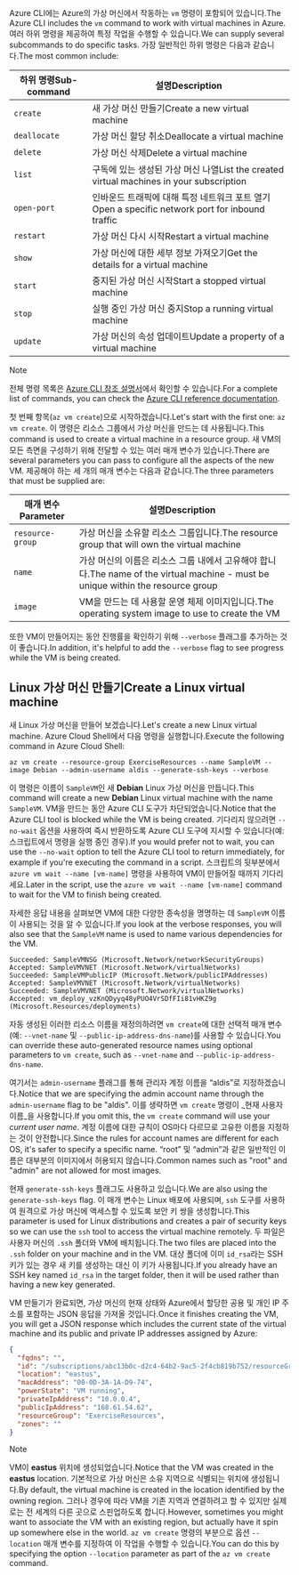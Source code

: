 <span data-ttu-id="bbaa6-101">Azure CLI에는 Azure의 가상 머신에서 작동하는 `vm` 명령이 포함되어 있습니다.</span><span class="sxs-lookup"><span data-stu-id="bbaa6-101">The Azure CLI includes the `vm` command to work with virtual machines in Azure.</span></span> <span data-ttu-id="bbaa6-102">여러 하위 명령을 제공하여 특정 작업을 수행할 수 있습니다.</span><span class="sxs-lookup"><span data-stu-id="bbaa6-102">We can supply several subcommands to do specific tasks.</span></span> <span data-ttu-id="bbaa6-103">가장 일반적인 하위 명령은 다음과 같습니다.</span><span class="sxs-lookup"><span data-stu-id="bbaa6-103">The most common include:</span></span>

| <span data-ttu-id="bbaa6-104">하위 명령</span><span class="sxs-lookup"><span data-stu-id="bbaa6-104">Sub-command</span></span> | <span data-ttu-id="bbaa6-105">설명</span><span class="sxs-lookup"><span data-stu-id="bbaa6-105">Description</span></span> |
|-------------|-------------|
| `create`    | <span data-ttu-id="bbaa6-106">새 가상 머신 만들기</span><span class="sxs-lookup"><span data-stu-id="bbaa6-106">Create a new virtual machine</span></span> |
| `deallocate` | <span data-ttu-id="bbaa6-107">가상 머신 할당 취소</span><span class="sxs-lookup"><span data-stu-id="bbaa6-107">Deallocate a virtual machine</span></span> |
| `delete` | <span data-ttu-id="bbaa6-108">가상 머신 삭제</span><span class="sxs-lookup"><span data-stu-id="bbaa6-108">Delete a virtual machine</span></span> |
| `list` | <span data-ttu-id="bbaa6-109">구독에 있는 생성된 가상 머신 나열</span><span class="sxs-lookup"><span data-stu-id="bbaa6-109">List the created virtual machines in your subscription</span></span> |
| `open-port` | <span data-ttu-id="bbaa6-110">인바운드 트래픽에 대해 특정 네트워크 포트 열기</span><span class="sxs-lookup"><span data-stu-id="bbaa6-110">Open a specific network port for inbound traffic</span></span> |
| `restart` | <span data-ttu-id="bbaa6-111">가상 머신 다시 시작</span><span class="sxs-lookup"><span data-stu-id="bbaa6-111">Restart a virtual machine</span></span> |
| `show` | <span data-ttu-id="bbaa6-112">가상 머신에 대한 세부 정보 가져오기</span><span class="sxs-lookup"><span data-stu-id="bbaa6-112">Get the details for a virtual machine</span></span> |
| `start` | <span data-ttu-id="bbaa6-113">중지된 가상 머신 시작</span><span class="sxs-lookup"><span data-stu-id="bbaa6-113">Start a stopped virtual machine</span></span> |
| `stop` | <span data-ttu-id="bbaa6-114">실행 중인 가상 머신 중지</span><span class="sxs-lookup"><span data-stu-id="bbaa6-114">Stop a running virtual machine</span></span> |
| `update` | <span data-ttu-id="bbaa6-115">가상 머신의 속성 업데이트</span><span class="sxs-lookup"><span data-stu-id="bbaa6-115">Update a property of a virtual machine</span></span> |

> [!NOTE]
> <span data-ttu-id="bbaa6-116">전체 명령 목록은 [Azure CLI 참조 설명서](https://docs.microsoft.com/cli/azure/reference-index?view=azure-cli-latest)에서 확인할 수 있습니다.</span><span class="sxs-lookup"><span data-stu-id="bbaa6-116">For a complete list of commands, you can check the [Azure CLI reference documentation](https://docs.microsoft.com/cli/azure/reference-index?view=azure-cli-latest).</span></span>

<span data-ttu-id="bbaa6-117">첫 번째 항목(`az vm create`)으로 시작하겠습니다.</span><span class="sxs-lookup"><span data-stu-id="bbaa6-117">Let's start with the first one: `az vm create`.</span></span> <span data-ttu-id="bbaa6-118">이 명령은 리소스 그룹에서 가상 머신을 만드는 데 사용됩니다.</span><span class="sxs-lookup"><span data-stu-id="bbaa6-118">This command is used to create a virtual machine in a resource group.</span></span> <span data-ttu-id="bbaa6-119">새 VM의 모든 측면을 구성하기 위해 전달할 수 있는 여러 매개 변수가 있습니다.</span><span class="sxs-lookup"><span data-stu-id="bbaa6-119">There are several parameters you can pass to configure all the aspects of the new VM.</span></span> <span data-ttu-id="bbaa6-120">제공해야 하는 세 개의 매개 변수는 다음과 같습니다.</span><span class="sxs-lookup"><span data-stu-id="bbaa6-120">The three parameters that must be supplied are:</span></span>

| <span data-ttu-id="bbaa6-121">매개 변수</span><span class="sxs-lookup"><span data-stu-id="bbaa6-121">Parameter</span></span> | <span data-ttu-id="bbaa6-122">설명</span><span class="sxs-lookup"><span data-stu-id="bbaa6-122">Description</span></span> |
|-----------|-------------|
| `resource-group` | <span data-ttu-id="bbaa6-123">가상 머신을 소유할 리소스 그룹입니다.</span><span class="sxs-lookup"><span data-stu-id="bbaa6-123">The resource group that will own the virtual machine</span></span> |
| `name` | <span data-ttu-id="bbaa6-124">가상 머신의 이름은 리소스 그룹 내에서 고유해야 합니다.</span><span class="sxs-lookup"><span data-stu-id="bbaa6-124">The name of the virtual machine - must be unique within the resource group</span></span> |
| `image` | <span data-ttu-id="bbaa6-125">VM을 만드는 데 사용할 운영 체제 이미지입니다.</span><span class="sxs-lookup"><span data-stu-id="bbaa6-125">The operating system image to use to create the VM</span></span> |

<span data-ttu-id="bbaa6-126">또한 VM이 만들어지는 동안 진행률을 확인하기 위해 `--verbose` 플래그를 추가하는 것이 좋습니다.</span><span class="sxs-lookup"><span data-stu-id="bbaa6-126">In addition, it's helpful to add the `--verbose` flag to see progress while the VM is being created.</span></span> 

## <a name="create-a-linux-virtual-machine"></a><span data-ttu-id="bbaa6-127">Linux 가상 머신 만들기</span><span class="sxs-lookup"><span data-stu-id="bbaa6-127">Create a Linux virtual machine</span></span>

<span data-ttu-id="bbaa6-128">새 Linux 가상 머신을 만들어 보겠습니다.</span><span class="sxs-lookup"><span data-stu-id="bbaa6-128">Let's create a new Linux virtual machine.</span></span> <span data-ttu-id="bbaa6-129">Azure Cloud Shell에서 다음 명령을 실행합니다.</span><span class="sxs-lookup"><span data-stu-id="bbaa6-129">Execute the following command in Azure Cloud Shell:</span></span>

```azurecli
az vm create --resource-group ExerciseResources --name SampleVM --image Debian --admin-username aldis --generate-ssh-keys --verbose 
```

<span data-ttu-id="bbaa6-130">이 명령은 이름이 `SampleVM`인 새 **Debian** Linux 가상 머신을 만듭니다.</span><span class="sxs-lookup"><span data-stu-id="bbaa6-130">This command will create a new **Debian** Linux virtual machine with the name `SampleVM`.</span></span> <span data-ttu-id="bbaa6-131">VM을 만드는 동안 Azure CLI 도구가 차단되었습니다.</span><span class="sxs-lookup"><span data-stu-id="bbaa6-131">Notice that the Azure CLI tool is blocked while the VM is being created.</span></span> <span data-ttu-id="bbaa6-132">기다리지 않으려면 `--no-wait` 옵션을 사용하여 즉시 반환하도록 Azure CLI 도구에 지시할 수 있습니다(예: 스크립트에서 명령을 실행 중인 경우).</span><span class="sxs-lookup"><span data-stu-id="bbaa6-132">If you would prefer not to wait, you can use the `--no-wait` option to tell the Azure CLI tool to return immediately, for example if you're executing the command in a script.</span></span> <span data-ttu-id="bbaa6-133">스크립트의 뒷부분에서 `azure vm wait --name [vm-name]` 명령을 사용하여 VM이 만들어질 때까지 기다리세요.</span><span class="sxs-lookup"><span data-stu-id="bbaa6-133">Later in the script, use the `azure vm wait --name [vm-name]` command to wait for the VM to finish being created.</span></span>

<span data-ttu-id="bbaa6-134">자세한 응답 내용을 살펴보면 VM에 대한 다양한 종속성을 명명하는 데 `SampleVM` 이름이 사용되는 것을 알 수 있습니다.</span><span class="sxs-lookup"><span data-stu-id="bbaa6-134">If you look at the verbose responses, you will also see that the `SampleVM` name is used to name various dependencies for the VM.</span></span>

```
Succeeded: SampleVMNSG (Microsoft.Network/networkSecurityGroups)
Accepted: SampleVMVNET (Microsoft.Network/virtualNetworks)
Succeeded: SampleVMPublicIP (Microsoft.Network/publicIPAddresses)
Accepted: SampleVMVNET (Microsoft.Network/virtualNetworks)
Succeeded: SampleVMVNET (Microsoft.Network/virtualNetworks)
Accepted: vm_deploy_vzKnQDyyq48yPUO4VrSDfFIi81vHKZ9g (Microsoft.Resources/deployments)
```

<span data-ttu-id="bbaa6-135">자동 생성된 이러한 리소스 이름을 재정의하려면 `vm create`에 대한 선택적 매개 변수(예: `--vnet-name` 및 `--public-ip-address-dns-name`)를 사용할 수 있습니다.</span><span class="sxs-lookup"><span data-stu-id="bbaa6-135">You can override these auto-generated resource names using optional parameters to `vm create`, such as `--vnet-name` and `--public-ip-address-dns-name`.</span></span>

<span data-ttu-id="bbaa6-136">여기서는 `admin-username` 플래그를 통해 관리자 계정 이름을 “aldis”로 지정하겠습니다.</span><span class="sxs-lookup"><span data-stu-id="bbaa6-136">Notice that we are specifying the admin account name through the `admin-username` flag to be "aldis".</span></span> <span data-ttu-id="bbaa6-137">이를 생략하면 `vm create` 명령이 _현재 사용자 이름_을 사용합니다.</span><span class="sxs-lookup"><span data-stu-id="bbaa6-137">If you omit this, the `vm create` command will use your _current user name_.</span></span> <span data-ttu-id="bbaa6-138">계정 이름에 대한 규칙이 OS마다 다르므로 고유한 이름을 지정하는 것이 안전합니다.</span><span class="sxs-lookup"><span data-stu-id="bbaa6-138">Since the rules for account names are different for each OS, it's safer to specify a specific name.</span></span> <span data-ttu-id="bbaa6-139">“root” 및 “admin”과 같은 일반적인 이름은 대부분의 이미지에서 허용되지 않습니다.</span><span class="sxs-lookup"><span data-stu-id="bbaa6-139">Common names such as "root" and "admin" are not allowed for most images.</span></span>

<span data-ttu-id="bbaa6-140">현재 `generate-ssh-keys` 플래그도 사용하고 있습니다.</span><span class="sxs-lookup"><span data-stu-id="bbaa6-140">We are also using the `generate-ssh-keys` flag.</span></span> <span data-ttu-id="bbaa6-141">이 매개 변수는 Linux 배포에 사용되며, `ssh` 도구를 사용하여 원격으로 가상 머신에 액세스할 수 있도록 보안 키 쌍을 생성합니다.</span><span class="sxs-lookup"><span data-stu-id="bbaa6-141">This parameter is used for Linux distributions and creates a pair of security keys so we can use the `ssh` tool to access the virtual machine remotely.</span></span> <span data-ttu-id="bbaa6-142">두 파일은 사용자 머신의 `.ssh` 폴더와 VM에 배치됩니다.</span><span class="sxs-lookup"><span data-stu-id="bbaa6-142">The two files are placed into the `.ssh` folder on your machine and in the VM.</span></span> <span data-ttu-id="bbaa6-143">대상 폴더에 이미 `id_rsa`라는 SSH 키가 있는 경우 새 키를 생성하는 대신 이 키가 사용됩니다.</span><span class="sxs-lookup"><span data-stu-id="bbaa6-143">If you already have an SSH key named `id_rsa` in the target folder, then it will be used rather than having a new key generated.</span></span>

<span data-ttu-id="bbaa6-144">VM 만들기가 완료되면, 가상 머신의 현재 상태와 Azure에서 할당한 공용 및 개인 IP 주소를 포함하는 JSON 응답을 가져올 것입니다.</span><span class="sxs-lookup"><span data-stu-id="bbaa6-144">Once it finishes creating the VM, you will get a JSON response which includes the current state of the virtual machine and its public and private IP addresses assigned by Azure:</span></span>

```json
{
  "fqdns": "",
  "id": "/subscriptions/abc13b0c-d2c4-64b2-9ac5-2f4cb819b752/resourceGroups/ExerciseResources/providers/Microsoft.Compute/virtualMachines/SampleVM",
  "location": "eastus",
  "macAddress": "00-0D-3A-1A-D9-74",
  "powerState": "VM running",
  "privateIpAddress": "10.0.0.4",
  "publicIpAddress": "168.61.54.62",
  "resourceGroup": "ExerciseResources",
  "zones": ""
}
```

> [!NOTE]
> <span data-ttu-id="bbaa6-145">VM이 **eastus** 위치에 생성되었습니다.</span><span class="sxs-lookup"><span data-stu-id="bbaa6-145">Notice that the VM was created in the **eastus** location.</span></span> <span data-ttu-id="bbaa6-146">기본적으로 가상 머신은 소유 지역으로 식별되는 위치에 생성됩니다.</span><span class="sxs-lookup"><span data-stu-id="bbaa6-146">By default, the virtual machine is created in the location identified by the owning region.</span></span> <span data-ttu-id="bbaa6-147">그러나 경우에 따라 VM을 기존 지역과 연결하려고 할 수 있지만 실제로는 전 세계의 다른 곳으로 스핀업하도록 합니다.</span><span class="sxs-lookup"><span data-stu-id="bbaa6-147">However, sometimes you might want to associate the VM with an existing region, but actually have it spin up somewhere else in the world.</span></span> <span data-ttu-id="bbaa6-148">`az vm create` 명령의 부분으로 옵션 `--location` 매개 변수를 지정하여 이 작업을 수행할 수 있습니다.</span><span class="sxs-lookup"><span data-stu-id="bbaa6-148">You can do this by specifying the option `--location` parameter as part of the `az vm create` command.</span></span>